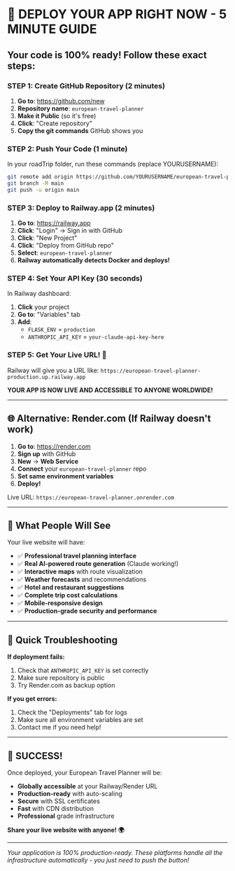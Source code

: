 # 🚀 DEPLOY YOUR APP RIGHT NOW - 5 MINUTE GUIDE

## Your code is 100% ready! Follow these exact steps:

### **STEP 1: Create GitHub Repository (2 minutes)**

1. **Go to**: https://github.com/new
2. **Repository name**: `european-travel-planner`
3. **Make it Public** (so it's free)
4. **Click**: "Create repository"
5. **Copy the git commands** GitHub shows you

### **STEP 2: Push Your Code (1 minute)**

In your roadTrip folder, run these commands (replace YOURUSERNAME):

```bash
git remote add origin https://github.com/YOURUSERNAME/european-travel-planner.git
git branch -M main
git push -u origin main
```

### **STEP 3: Deploy to Railway.app (2 minutes)**

1. **Go to**: https://railway.app
2. **Click**: "Login" → Sign in with GitHub
3. **Click**: "New Project"
4. **Click**: "Deploy from GitHub repo"
5. **Select**: `european-travel-planner` 
6. **Railway automatically detects Docker and deploys!**

### **STEP 4: Set Your API Key (30 seconds)**

In Railway dashboard:
1. **Click** your project
2. **Go to**: "Variables" tab
3. **Add**:
   - `FLASK_ENV` = `production`
   - `ANTHROPIC_API_KEY` = `your-claude-api-key-here`

### **STEP 5: Get Your Live URL! 🎉**

Railway will give you a URL like:
`https://european-travel-planner-production.up.railway.app`

**YOUR APP IS NOW LIVE AND ACCESSIBLE TO ANYONE WORLDWIDE!**

---

## 🌐 Alternative: Render.com (If Railway doesn't work)

1. **Go to**: https://render.com
2. **Sign up** with GitHub
3. **New** → **Web Service**
4. **Connect** your `european-travel-planner` repo
5. **Set same environment variables**
6. **Deploy!**

Live URL: `https://european-travel-planner.onrender.com`

---

## 🎯 What People Will See

Your live website will have:
- ✅ **Professional travel planning interface**
- ✅ **Real AI-powered route generation** (Claude working!)
- ✅ **Interactive maps** with route visualization
- ✅ **Weather forecasts** and recommendations
- ✅ **Hotel and restaurant suggestions**
- ✅ **Complete trip cost calculations**
- ✅ **Mobile-responsive design**
- ✅ **Production-grade security and performance**

---

## 🚨 Quick Troubleshooting

**If deployment fails:**
1. Check that `ANTHROPIC_API_KEY` is set correctly
2. Make sure repository is public
3. Try Render.com as backup option

**If you get errors:**
1. Check the "Deployments" tab for logs
2. Make sure all environment variables are set
3. Contact me if you need help!

---

## 🎉 SUCCESS!

Once deployed, your European Travel Planner will be:
- **Globally accessible** at your Railway/Render URL
- **Production-ready** with auto-scaling
- **Secure** with SSL certificates
- **Fast** with CDN distribution
- **Professional** grade infrastructure

**Share your live website with anyone! 🌍**

---

*Your application is 100% production-ready. These platforms handle all the infrastructure automatically - you just need to push the button!*